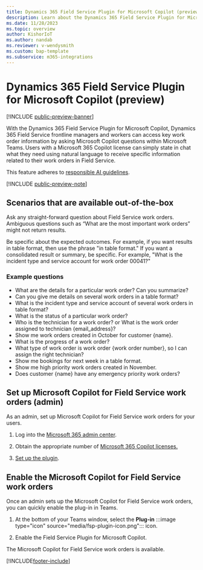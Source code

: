 ```yaml
---
title: Dynamics 365 Field Service Plugin for Microsoft Copilot (preview)
description: Learn about the Dynamics 365 Field Service Plugin for Microsoft Copilot including the types of questions you can ask.
ms.date: 11/28/2023
ms.topic: overview
author: KishorIoT
ms.author: nandab
ms.reviewer: v-wendysmith
ms.custom: bap-template
ms.subservice: m365-integrations
---
```


# Dynamics 365 Field Service Plugin for Microsoft Copilot (preview)

[!INCLUDE [public-preview-banner](../includes/public-preview-banner.md)]

With the Dynamics 365 Field Service Plugin for Microsoft Copilot, Dynamics 365 Field Service frontline managers and workers can access key work order information by asking Microsoft Copilot questions within Microsoft Teams. Users with a Microsoft 365 Copilot license can simply state in chat what they need using natural language to receive specific information related to their work orders in Field Service.

This feature adheres to [responsible AI guidelines](faqs-m365-chat.md).

[!INCLUDE [public-preview-note](../includes/public-preview-note.md)]

## Scenarios that are available out-of-the-box

Ask any straight-forward question about Field Service work orders. Ambiguous questions such as “What are the most important work orders” might not return results.

Be specific about the expected outcomes. For example, if you want results in table format, then use the phrase "in table format." If you want a consolidated result or summary, be specific. For example, "What is the incident type and service account for work order 00041?"

### Example questions

- What are the details for a particular work order? Can you summarize?
- Can you give me details on several work orders in a table format?
- What is the incident type and service account of several work orders in table format?
- What is the status of a particular work order?
- Who is the technician for a work order? or What is the work order assigned to technician {email_address}?
- Show me work orders created in October for customer {name}.
- What is the progress of a work order?
- What type of work order is work order {work order number}, so I can assign the right technician?
- Show me bookings for next week in a table format.
- Show me high priority work orders created in November.
- Does customer {name} have any emergency priority work orders?

<!--- Additional questions 
- what are the 3 most recently created work orders
- give me the full details for the most recent work orders
- what are the most recently created work orders?
- Show me a table of the most recent high priority work orders
- Are there any work orders with priority set to high?
- Tell me more about the primary incident type of work order 00003.What is the work order assigned to this account?
- Show work orders that are scheduled for next week in a table format
- Show me a table of work orders created in the last three days
--->

## Set up Microsoft Copilot for Field Service work orders (admin)

As an admin, set up Microsoft Copilot for Field Service work orders for your users.

1. Log into the [Microsoft 365 admin center](https://admin.microsoft.com/).

1. Obtain the appropriate number of [Microsoft 365 Copilot licenses.](/microsoft-365-copilot/microsoft-365-copilot-setup#manage-licenses-for-copilot)

1. [Set up the plugin](/power-virtual-agents/copilot-plugins-overview).

## Enable the Microsoft Copilot for Field Service work orders

Once an admin sets up the Microsoft Copilot for Field Service work orders, you can quickly enable the plug-in in Teams.

1. At the bottom of your Teams window, select the **Plug-in** :::image type="icon" source="media/fsp-plugin-icon.png"::: icon.

1. Enable the Field Service Plugin for Microsoft Copilot.

The Microsoft Copilot for Field Service work orders is available.

[!INCLUDE[footer-include](../includes/footer-banner.md)]
